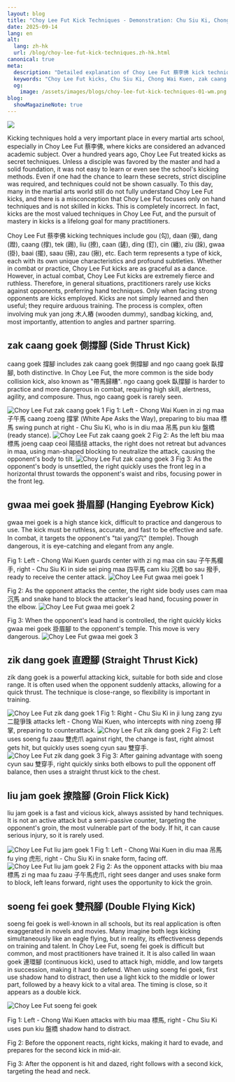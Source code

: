 ```yaml
---
layout: blog
title: "Choy Lee Fut Kick Techniques - Demonstration: Chu Siu Ki, Chong Wai Kuen"
date: 2025-09-14
lang: en
alt:
  lang: zh-hk
  url: /blog/choy-lee-fut-kick-techniques.zh-hk.html
canonical: true
meta:
  description: "Detailed explanation of Choy Lee Fut 蔡李佛 kick techniques, with demonstrations by Chu Siu Ki and Chong Wai Kuen. Covers zak caang goek 側撐腳, gwaa mei goek 掛眉腳, zik dang goek 直蹬腳, liu jam goek 撩陰腳, soeng fei goek 雙飛腳, and more. Includes history, technical details, and training methods."
  keywords: "Choy Lee Fut kicks, Chu Siu Ki, Chong Wai Kuen, zak caang goek, gwaa mei goek, zik dang goek, liu jam goek, soeng fei goek, martial arts teaching, Chinese martial arts, Hong Kong kung fu, Choy Lee Fut combat, martial arts training, traditional kung fu, sanda, martial arts history"
  og:
    image: /assets/images/blogs/choy-lee-fut-kick-techniques-01-wm.png
blog:
  showMagazineNote: true
---
```


<img src="/assets/images/blogs/choy-lee-fut-kick-techniques-01-wm.png" class="max-h-80 mx-auto rounded-lg shadow-lg"/>

Kicking techniques hold a very important place in every martial arts school, especially in Choy Lee Fut 蔡李佛, where kicks are considered an advanced academic subject. Over a hundred years ago, Choy Lee Fut treated kicks as secret techniques. Unless a disciple was favored by the master and had a solid foundation, it was not easy to learn or even see the school's kicking methods. Even if one had the chance to learn these secrets, strict discipline was required, and techniques could not be shown casually. To this day, many in the martial arts world still do not fully understand Choy Lee Fut kicks, and there is a misconception that Choy Lee Fut focuses only on hand techniques and is not skilled in kicks. This is completely incorrect. In fact, kicks are the most valued techniques in Choy Lee Fut, and the pursuit of mastery in kicks is a lifelong goal for many practitioners.

Choy Lee Fut 蔡李佛 kicking techniques include gou (勾), daan (彈), dang (蹬), caang (撑), tek (踢), liu (撩), caan (鏟), ding (釘), cin (纏), ziu (跺), gwaa (掛), baai (擺), saau (掃), zau (揪), etc. Each term represents a type of kick, each with its own unique characteristics and profound subtleties. Whether in combat or practice, Choy Lee Fut kicks are as graceful as a dance. However, in actual combat, Choy Lee Fut kicks are extremely fierce and ruthless. Therefore, in general situations, practitioners rarely use kicks against opponents, preferring hand techniques. Only when facing strong opponents are kicks employed. Kicks are not simply learned and then useful; they require arduous training. The process is complex, often involving muk yan jong 木人樁 (wooden dummy), sandbag kicking, and, most importantly, attention to angles and partner sparring.

## zak caang goek 側撐腳 (Side Thrust Kick)
caang goek 撐腳 includes zak caang goek 側撐腳 and ngo caang goek 臥撐腳, both distinctive. In Choy Lee Fut, the more common is the side body collision kick, also known as "帶馬歸糟". ngo caang goek 臥撐腳 is harder to practice and more dangerous in combat, requiring high skill, alertness, agility, and composure. Thus, ngo caang goek is rarely seen.

<img src="/assets/images/blogs/choy-lee-fut-kick-techniques-08-wm.png" alt="Choy Lee Fut zak caang goek 1" class="max-h-80 mx-auto rounded-lg shadow-lg"/>
Fig 1: Left - Chong Wai Kuen in zi ng maa 子午馬 caang zoeng 撐掌 (White Ape Asks the Way), preparing to biu maa 標馬 swing punch at right - Chu Siu Ki, who is in diu maa 吊馬 pun kiu 盤橋 (ready stance).

<img src="/assets/images/blogs/choy-lee-fut-kick-techniques-09-wm.png" alt="Choy Lee Fut zak caang goek 2" class="max-h-80 mx-auto rounded-lg shadow-lg"/>
Fig 2: As the left biu maa 標馬 joeng caap ceoi 陽插搥 attacks, the right does not retreat but advances in maa, using man-shaped blocking to neutralize the attack, causing the opponent's body to tilt.

<img src="/assets/images/blogs/choy-lee-fut-kick-techniques-10-wm.png" alt="Choy Lee Fut zak caang goek 3" class="max-h-80 mx-auto rounded-lg shadow-lg"/>
Fig 3: As the opponent's body is unsettled, the right quickly uses the front leg in a horizontal thrust towards the opponent's waist and ribs, focusing power in the front leg.

## gwaa mei goek 掛眉腳 (Hanging Eyebrow Kick)
gwaa mei goek is a high stance kick, difficult to practice and dangerous to use. The kick must be ruthless, accurate, and fast to be effective and safe. In combat, it targets the opponent's "tai yang穴" (temple). Though dangerous, it is eye-catching and elegant from any angle.

Fig 1: Left - Chong Wai Kuen guards center with zi ng maa cin sau 子午馬欄手, right - Chu Siu Ki in side sei ping maa 四平馬 cam kiu 沉橋 bo sau 撥手, ready to receive the center attack.
<img src="/assets/images/blogs/choy-lee-fut-kick-techniques-02-wm.png"  alt="Choy Lee Fut gwaa mei goek 1" class="max-h-80 mx-auto rounded-lg shadow-lg"/>

Fig 2: As the opponent attacks the center, the right side body uses cam maa 沉馬 and snake hand to block the attacker's lead hand, focusing power in the elbow.
<img src="/assets/images/blogs/choy-lee-fut-kick-techniques-03-wm.png" alt="Choy Lee Fut gwaa mei goek 2" class="max-h-80 mx-auto rounded-lg shadow-lg"/>

Fig 3: When the opponent's lead hand is controlled, the right quickly kicks gwaa mei goek 掛眉腳 to the opponent's temple. This move is very dangerous.
<img src="/assets/images/blogs/choy-lee-fut-kick-techniques-04-wm.png" alt="Choy Lee Fut gwaa mei goek 3" class="max-h-80 mx-auto rounded-lg shadow-lg"/> 

## zik dang goek 直蹬腳 (Straight Thrust Kick)
zik dang goek is a powerful attacking kick, suitable for both side and close range. It is often used when the opponent suddenly attacks, allowing for a quick thrust. The technique is close-range, so flexibility is important in training.

<img src="/assets/images/blogs/choy-lee-fut-kick-techniques-05-wm.png" alt="Choy Lee Fut zik dang goek 1" class="max-h-80 mx-auto rounded-lg shadow-lg"/> 
Fig 1: Right - Chu Siu Ki in ji lung zang zyu 二龍爭珠 attacks left - Chong Wai Kuen, who intercepts with ning zoeng 擰掌, preparing to counterattack.

<img src="/assets/images/blogs/choy-lee-fut-kick-techniques-06-wm.png" alt="Choy Lee Fut zik dang goek 2" class="max-h-80 mx-auto rounded-lg shadow-lg"/> 
Fig 2: Left uses soeng fu zaau 雙虎爪 against right, the change is fast, right almost gets hit, but quickly uses soeng cyun sau 雙穿手.

<img src="/assets/images/blogs/choy-lee-fut-kick-techniques-07-wm.png" alt="Choy Lee Fut zik dang goek 3" class="max-h-80 mx-auto rounded-lg shadow-lg"/> 
Fig 3: After gaining advantage with soeng cyun sau 雙穿手, right quickly sinks both elbows to pull the opponent off balance, then uses a straight thrust kick to the chest.

## liu jam goek 撩陰腳 (Groin Flick Kick)
liu jam goek is a fast and vicious kick, always assisted by hand techniques. It is not an active attack but a semi-passive counter, targeting the opponent's groin, the most vulnerable part of the body. If hit, it can cause serious injury, so it is rarely used.

<img src="/assets/images/blogs/choy-lee-fut-kick-techniques-11-wm.png" alt="Choy Lee Fut liu jam goek 1" class="max-h-80 mx-auto rounded-lg shadow-lg"/>
Fig 1: Left - Chong Wai Kuen in diu maa 吊馬 fu ying 虎形, right - Chu Siu Ki in snake form, facing off.

<img src="/assets/images/blogs/choy-lee-fut-kick-techniques-12-wm.png" alt="Choy Lee Fut liu jam goek 2" class="max-h-80 mx-auto rounded-lg shadow-lg"/>
Fig 2: As the opponent attacks with biu maa 標馬 zi ng maa fu zaau 子午馬虎爪, right sees danger and uses snake form to block, left leans forward, right uses the opportunity to kick the groin.

## soeng fei goek 雙飛腳 (Double Flying Kick)
soeng fei goek is well-known in all schools, but its real application is often exaggerated in novels and movies. Many imagine both legs kicking simultaneously like an eagle flying, but in reality, its effectiveness depends on training and talent. In Choy Lee Fut, soeng fei goek is difficult but common, and most practitioners have trained it. It is also called lin waan goek 連環腳 (continuous kick), used to attack high, middle, and low targets in succession, making it hard to defend. When using soeng fei goek, first use shadow hand to distract, then use a light kick to the middle or lower part, followed by a heavy kick to a vital area. The timing is close, so it appears as a double kick.

<img src="/assets/images/blogs/choy-lee-fut-kick-techniques-13.png"  alt="Choy Lee Fut soeng fei goek" class="max-h-80 mx-auto rounded-lg shadow-lg"/>

Fig 1: Left - Chong Wai Kuen attacks with biu maa 標馬, right - Chu Siu Ki uses pun kiu 盤橋 shadow hand to distract.

Fig 2: Before the opponent reacts, right kicks, making it hard to evade, and prepares for the second kick in mid-air.

Fig 3: After the opponent is hit and dazed, right follows with a second kick, targeting the head and neck.